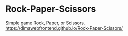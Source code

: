# Rock-Paper-Scissors
Simple game Rock, Paper, or Scissors.
https://dimawebfrontend.github.io/Rock-Paper-Scissors/
